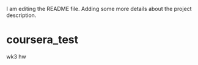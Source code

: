 I am editing the README file. Adding some more details about the project description.
# coursera_test
wk3 hw
